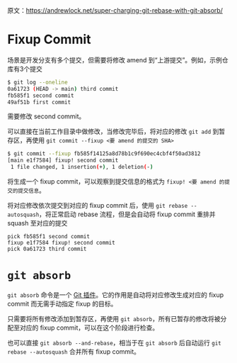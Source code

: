原文：https://andrewlock.net/super-charging-git-rebase-with-git-absorb/

# Fixup Commit

场景是开发分支有多个提交，但需要将修改 amend 到“上游提交”。例如，示例仓库有3个提交
```bash
$ git log --oneline
0a61723 (HEAD -> main) third commit
fb585f1 second commit
49af51b first commit
```
需要修改 second commit。

可以直接在当前工作目录中做修改，当修改完毕后，将对应的修改 `git add` 到暂存区，再使用 `git commit --fixup <要 amend 的提交的 SHA>` 
```bash
$ git commit --fixup fb585f14125a8d78b1c9f690ec4cbf4f50ad3812
[main e1f7584] fixup! second commit
 1 file changed, 1 insertion(+), 1 deletion(-)
```
将生成一个 fixup commit，可以观察到提交信息的格式为 `fixup! <要 amend 的提交的提交信息`。

将对应修改依次提交到对应的 fixup commit 后，使用 `git rebase --autosquash`，将正常启动 rebase 流程，但是会自动将 fixup commit 重排并 squash 至对应的提交
```gitrebase
pick fb585f1 second commit
fixup e1f7584 fixup! second commit
pick 0a61723 third commit
```

# `git absorb`

`git absorb` 命令是一个 [Git 插件](https://github.com/tummychow/git-absorb)。它的作用是自动将对应修改生成对应的 fixup commit 而无需手动指定 fixup 的目标。

只需要将所有修改添加到暂存区，再使用 `git absorb`，所有已暂存的修改将被分配至对应的 fixup commit，可以在这个阶段进行检查。

也可以直接 `git absorb --and-rebase`，相当于在 `git absorb` 后自动运行 `git rebase --autosquash` 合并所有 fixup commit。